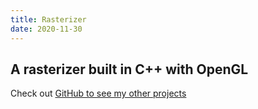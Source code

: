 ```yaml
---
title: Rasterizer
date: 2020-11-30
---
```


A rasterizer built in C++ with OpenGL
---
Check out [GitHub to see my other projects](https://github.com/keeganl)

